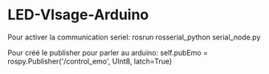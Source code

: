 # LED-VIsage-Arduino

Pour activer la communication seriel:
rosrun rosserial_python serial_node.py

Pour créé le publisher pour parler au arduino:
self.pubEmo = rospy.Publisher('/control_emo', UInt8, latch=True)
